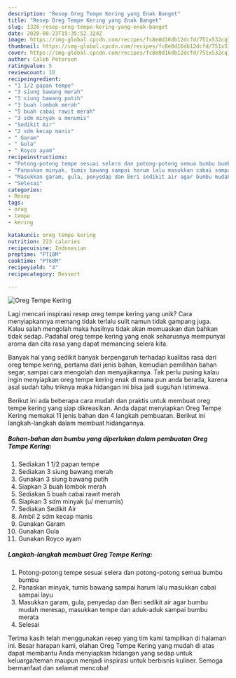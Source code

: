 ```yaml
---
description: "Resep Oreg Tempe Kering yang Enak Banget"
title: "Resep Oreg Tempe Kering yang Enak Banget"
slug: 1326-resep-oreg-tempe-kering-yang-enak-banget
date: 2020-08-23T15:35:52.324Z
image: https://img-global.cpcdn.com/recipes/fc8e0d16db12dcfd/751x532cq70/oreg-tempe-kering-foto-resep-utama.jpg
thumbnail: https://img-global.cpcdn.com/recipes/fc8e0d16db12dcfd/751x532cq70/oreg-tempe-kering-foto-resep-utama.jpg
cover: https://img-global.cpcdn.com/recipes/fc8e0d16db12dcfd/751x532cq70/oreg-tempe-kering-foto-resep-utama.jpg
author: Caleb Peterson
ratingvalue: 5
reviewcount: 10
recipeingredient:
- "1 1/2 papan tempe"
- "3 siung bawang merah"
- "3 siung bawang putih"
- "3 buah lombok merah"
- "5 buah cabai rawit merah"
- "3 sdm minyak u menumis"
- "Sedikit Air"
- "2 sdm kecap manis"
- " Garam"
- " Gula"
- " Royco ayam"
recipeinstructions:
- "Potong-potong tempe sesuai selera dan potong-potong semua bumbu bumbu"
- "Panaskan minyak, tumis bawang sampai harum lalu masukkan cabai sampai layu"
- "Masukkan garam, gula, penyedap dan Beri sedikit air agar bumbu mudah meresap, masukkan tempe dan aduk-aduk sampai bumbu merata"
- "Selesai"
categories:
- Resep
tags:
- oreg
- tempe
- kering

katakunci: oreg tempe kering 
nutrition: 223 calories
recipecuisine: Indonesian
preptime: "PT10M"
cooktime: "PT60M"
recipeyield: "4"
recipecategory: Dessert

---
```



![Oreg Tempe Kering](https://img-global.cpcdn.com/recipes/fc8e0d16db12dcfd/751x532cq70/oreg-tempe-kering-foto-resep-utama.jpg)

Lagi mencari inspirasi resep oreg tempe kering yang unik? Cara menyiapkannya memang tidak terlalu sulit namun tidak gampang juga. Kalau salah mengolah maka hasilnya tidak akan memuaskan dan bahkan tidak sedap. Padahal oreg tempe kering yang enak seharusnya mempunyai aroma dan cita rasa yang dapat memancing selera kita.

Banyak hal yang sedikit banyak berpengaruh terhadap kualitas rasa dari oreg tempe kering, pertama dari jenis bahan, kemudian pemilihan bahan segar, sampai cara mengolah dan menyajikannya. Tak perlu pusing kalau ingin menyiapkan oreg tempe kering enak di mana pun anda berada, karena asal sudah tahu triknya maka hidangan ini bisa jadi suguhan istimewa.




Berikut ini ada beberapa cara mudah dan praktis untuk membuat oreg tempe kering yang siap dikreasikan. Anda dapat menyiapkan Oreg Tempe Kering memakai 11 jenis bahan dan 4 langkah pembuatan. Berikut ini langkah-langkah dalam membuat hidangannya.

<!--inarticleads1-->

##### Bahan-bahan dan bumbu yang diperlukan dalam pembuatan Oreg Tempe Kering:

1. Sediakan 1 1/2 papan tempe
1. Sediakan 3 siung bawang merah
1. Gunakan 3 siung bawang putih
1. Siapkan 3 buah lombok merah
1. Sediakan 5 buah cabai rawit merah
1. Siapkan 3 sdm minyak (u/ menumis)
1. Sediakan Sedikit Air
1. Ambil 2 sdm kecap manis
1. Gunakan  Garam
1. Gunakan  Gula
1. Gunakan  Royco ayam




<!--inarticleads2-->

##### Langkah-langkah membuat Oreg Tempe Kering:

1. Potong-potong tempe sesuai selera dan potong-potong semua bumbu bumbu
1. Panaskan minyak, tumis bawang sampai harum lalu masukkan cabai sampai layu
1. Masukkan garam, gula, penyedap dan Beri sedikit air agar bumbu mudah meresap, masukkan tempe dan aduk-aduk sampai bumbu merata
1. Selesai




Terima kasih telah menggunakan resep yang tim kami tampilkan di halaman ini. Besar harapan kami, olahan Oreg Tempe Kering yang mudah di atas dapat membantu Anda menyiapkan hidangan yang sedap untuk keluarga/teman maupun menjadi inspirasi untuk berbisnis kuliner. Semoga bermanfaat dan selamat mencoba!
